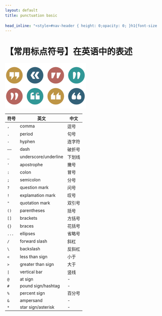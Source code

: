 ```yaml
---
layout: default
title: punctuation basic

head_inline: "<style>#nav-header { height: 0;opacity: 0; }h1{font-size:22px;padding:16px 0}h4{font-size:20px;border-left:4px solid #41d9b5;padding:0 8px;line-height:28px}blockquote{background:#f0f8ff}body{overflow-x:hidden}img{max-width:320rem}main{padding-bottom: 20px;}tr{border-bottom:1px solid #e8e6e6;}td{padding: 6px 0;}</style>"
---
```


# 【常用标点符号】在英语中的表述

![数学表达式](imgs/punctuation_basic.png)

|  符号   | 英文  |  中文  |
|  ----  | ----  |  ---- |
| `,`  | comma  | 逗号 |
| `.`  | period | 句号 |
| `-`  | hyphen | 连字符 |
| `——` | dash   | 破折号 |
| `_`  | underscore/underline | 下划线 |
| `'`  | apostrophe | 撇号 |
| `:`  | colon     | 冒号 |
| `;`  | semicolon | 分号 |
| `?`  | question mark    | 问号 |
| `!`  | explamation mark | 叹号 |
| `"`  | quotation mark   | 双引号|
| `()` | parentheses | 括号 |
| `[]` | brackets | 方括号 |
| `{}` | braces   | 花括号 |
| `...`| ellipses | 省略号 |
| `/` | forward slash | 斜杠 |
| `\` | backslash | 反斜杠 |
| `<` | less than sign | 小于 |
| `>` | greater than sign | 大于 |
| `\|` | vertical bar | 竖线 |
| `@` | at sign | - |
| `#` | pound sign/hashtag | - |
| `%` | percent sign | 百分号 |
| `&` | ampersand | - |
| `*` | star sign/asterisk | - |




